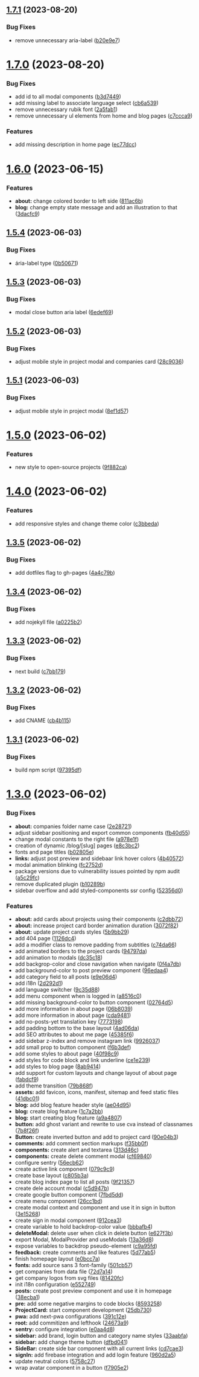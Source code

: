 ## [1.7.1](https://github.com/allyssonsantos/allyssonsantos.github.io/compare/v1.7.0...v1.7.1) (2023-08-20)


### Bug Fixes

* remove unnecessary aria-label ([b20e9e7](https://github.com/allyssonsantos/allyssonsantos.github.io/commit/b20e9e7aee7447ebf88493808e2d7c11dc1800f0))

# [1.7.0](https://github.com/allyssonsantos/allyssonsantos.github.io/compare/v1.6.0...v1.7.0) (2023-08-20)


### Bug Fixes

* add id to all modal components ([b3d7449](https://github.com/allyssonsantos/allyssonsantos.github.io/commit/b3d7449d1f454002d1c34294902d2877b4d19e91))
* add missing label to associate language select ([cb6a539](https://github.com/allyssonsantos/allyssonsantos.github.io/commit/cb6a53947e3cb490bd2094fc0a8cbcb1beb57187))
* remove unnecessary rubik font ([2a5fab1](https://github.com/allyssonsantos/allyssonsantos.github.io/commit/2a5fab16b519e22f5b6dd59e0968274afc25e4f0))
* remove unnecessary ul elements from home and blog pages ([c7ccca9](https://github.com/allyssonsantos/allyssonsantos.github.io/commit/c7ccca96ada0cbf029b1a3b309598057adf38c39))


### Features

* add missing description in home page ([ec77dcc](https://github.com/allyssonsantos/allyssonsantos.github.io/commit/ec77dcc7c18d130471e7032ddebe098b4e506fe9))

# [1.6.0](https://github.com/allyssonsantos/allyssonsantos.github.io/compare/v1.5.4...v1.6.0) (2023-06-15)


### Features

* **about:** change colored border to left side ([811ac6b](https://github.com/allyssonsantos/allyssonsantos.github.io/commit/811ac6b7e3e5a99bc1e3e042d94fabafe155933a))
* **blog:** change empty state message and add an illustration to that ([3dacfc9](https://github.com/allyssonsantos/allyssonsantos.github.io/commit/3dacfc9b45507503d2735e2bb8ff015fd69d5150))

## [1.5.4](https://github.com/allyssonsantos/allyssonsantos.github.io/compare/v1.5.3...v1.5.4) (2023-06-03)


### Bug Fixes

* ária-label type ([0b50671](https://github.com/allyssonsantos/allyssonsantos.github.io/commit/0b50671b208a2726176ad31e173c6ab5dc24d659))

## [1.5.3](https://github.com/allyssonsantos/allyssonsantos.github.io/compare/v1.5.2...v1.5.3) (2023-06-03)


### Bug Fixes

* modal close button aria label ([6edef69](https://github.com/allyssonsantos/allyssonsantos.github.io/commit/6edef690379cd2c9ab135ad4e1c900f049bbd959))

## [1.5.2](https://github.com/allyssonsantos/allyssonsantos.github.io/compare/v1.5.1...v1.5.2) (2023-06-03)


### Bug Fixes

* adjust mobile style in project modal and companies card ([28c9036](https://github.com/allyssonsantos/allyssonsantos.github.io/commit/28c90366224b90209624d2835eaac7c35b50f04a))

## [1.5.1](https://github.com/allyssonsantos/allyssonsantos.github.io/compare/v1.5.0...v1.5.1) (2023-06-03)


### Bug Fixes

* adjust mobile style in project modal ([8ef1d57](https://github.com/allyssonsantos/allyssonsantos.github.io/commit/8ef1d572aa4f752fe531246ff5839f95cfdecc29))

# [1.5.0](https://github.com/allyssonsantos/allyssonsantos.github.io/compare/v1.4.0...v1.5.0) (2023-06-02)


### Features

* new style to open-source projects ([9f882ca](https://github.com/allyssonsantos/allyssonsantos.github.io/commit/9f882ca282bc95e6aaa86e061dce452d2cd7e1d8))

# [1.4.0](https://github.com/allyssonsantos/allyssonsantos.github.io/compare/v1.3.5...v1.4.0) (2023-06-02)


### Features

* add responsive styles and change theme color ([c3bbeda](https://github.com/allyssonsantos/allyssonsantos.github.io/commit/c3bbeda3fd930a56e07f79195230409324606616))

## [1.3.5](https://github.com/allyssonsantos/allyssonsantos.github.io/compare/v1.3.4...v1.3.5) (2023-06-02)


### Bug Fixes

* add dotfiles flag to gh-pages ([4a4c79b](https://github.com/allyssonsantos/allyssonsantos.github.io/commit/4a4c79b014e7321c3672c11a0cbc7ff374a723d0))

## [1.3.4](https://github.com/allyssonsantos/allyssonsantos.github.io/compare/v1.3.3...v1.3.4) (2023-06-02)


### Bug Fixes

* add nojekyll file ([a0225b2](https://github.com/allyssonsantos/allyssonsantos.github.io/commit/a0225b23ac7b4807cacc458b72609d4f97bdaad9))

## [1.3.3](https://github.com/allyssonsantos/allyssonsantos.github.io/compare/v1.3.2...v1.3.3) (2023-06-02)


### Bug Fixes

* next build ([c7bb179](https://github.com/allyssonsantos/allyssonsantos.github.io/commit/c7bb179fdc64ebee381559489beda1eee19f4d50))

## [1.3.2](https://github.com/allyssonsantos/allyssonsantos.github.io/compare/v1.3.1...v1.3.2) (2023-06-02)


### Bug Fixes

* add CNAME ([cb4b115](https://github.com/allyssonsantos/allyssonsantos.github.io/commit/cb4b115c428b34ebfc2ec686ce4f5c039fa0afcd))

## [1.3.1](https://github.com/allyssonsantos/allyssonsantos.github.io/compare/v1.3.0...v1.3.1) (2023-06-02)


### Bug Fixes

* build npm script ([97395df](https://github.com/allyssonsantos/allyssonsantos.github.io/commit/97395df44eb7fc9de0283a814a08ee7a063d0599))

# [1.3.0](https://github.com/allyssonsantos/allyssonsantos.github.io/compare/v1.2.0...v1.3.0) (2023-06-02)


### Bug Fixes

* **about:** companies folder name case ([2e28721](https://github.com/allyssonsantos/allyssonsantos.github.io/commit/2e2872194a45d46ee5683800ff3d74f445f46f12))
* adjust sidebar positioning and export common components ([fb40d55](https://github.com/allyssonsantos/allyssonsantos.github.io/commit/fb40d554dcb131beefcd8442fce1b4afe1d66b5f))
* change modal constants to the right file ([a978e1f](https://github.com/allyssonsantos/allyssonsantos.github.io/commit/a978e1ff6566d50a853ac0b62d9c387e0c25bc1f))
* creation of dynamic /blog/[slug] pages ([e8c3bc2](https://github.com/allyssonsantos/allyssonsantos.github.io/commit/e8c3bc208a588a239674a375c377b16b2173e7f6))
* fonts and page titles ([b02805e](https://github.com/allyssonsantos/allyssonsantos.github.io/commit/b02805eee6b29f05e935348a69afba8b0e6f01b5))
* **links:** adjust post preview and sidebaar link hover colors ([4b40572](https://github.com/allyssonsantos/allyssonsantos.github.io/commit/4b405728b41d000860fae322664c82469e248912))
* modal animation blinking ([fc2752d](https://github.com/allyssonsantos/allyssonsantos.github.io/commit/fc2752d9261e73fa25929a0255cc9487a68546c2))
* package versions due to vulnerability issues pointed by npm audit ([a5c29fc](https://github.com/allyssonsantos/allyssonsantos.github.io/commit/a5c29fc493d5097f9c1a5ba23154a805b53979f2))
* remove duplicated plugin ([b10289b](https://github.com/allyssonsantos/allyssonsantos.github.io/commit/b10289b9a61277d13f8a38923322a5089cd65f53))
* sidebar overflow and add styled-components ssr config ([52356d0](https://github.com/allyssonsantos/allyssonsantos.github.io/commit/52356d0fa39d023b31a4f17e412fc0defcc95d14))


### Features

* **about:** add cards about projects using their components ([c2dbb72](https://github.com/allyssonsantos/allyssonsantos.github.io/commit/c2dbb7217d0d911c9548a33de8b70f10f0b2a3a5))
* **about:** increase project card border animation duration ([3072f82](https://github.com/allyssonsantos/allyssonsantos.github.io/commit/3072f8278bc703fcb8c7cbd2384b29f0e448bbdb))
* **about:** update project cards styles ([5b9bb29](https://github.com/allyssonsantos/allyssonsantos.github.io/commit/5b9bb2985b3ae2e184744542e374c63d6650e0af))
* add 404 page ([1126dc4](https://github.com/allyssonsantos/allyssonsantos.github.io/commit/1126dc4d273cf0309e1a222116625c31349dac8f))
* add a modifier class to remove padding from subtitles ([c74da66](https://github.com/allyssonsantos/allyssonsantos.github.io/commit/c74da66f59665430b4f8b31c5a89accfaad44eb3))
* add animated borders to the project cards ([94797da](https://github.com/allyssonsantos/allyssonsantos.github.io/commit/94797daac146459083204d08aa9dd54a74301a27))
* add animation to modals ([dc35c18](https://github.com/allyssonsantos/allyssonsantos.github.io/commit/dc35c187a1cc70d1899670e5b0fb5ac9e5170ec2))
* add backgrop-color and close navigation when navigate ([0f4a7db](https://github.com/allyssonsantos/allyssonsantos.github.io/commit/0f4a7db1e4b5703a2c78c54c29880259ec73863b))
* add background-color to post preview component ([96edaa4](https://github.com/allyssonsantos/allyssonsantos.github.io/commit/96edaa4f7360522ee8ff4dc822c56a428d6103f7))
* add category field to all posts ([e9e06d4](https://github.com/allyssonsantos/allyssonsantos.github.io/commit/e9e06d494a263933754d176713ad12e5f3737d44))
* add i18n ([2d292d1](https://github.com/allyssonsantos/allyssonsantos.github.io/commit/2d292d1cbe9360408f244d5d14f3e2c0f76fbed0))
* add language switcher ([9c35d88](https://github.com/allyssonsantos/allyssonsantos.github.io/commit/9c35d88ad233c9c564f6d9ff21f8cefbd5aeb6cb))
* add menu component when is logged in ([a8516c0](https://github.com/allyssonsantos/allyssonsantos.github.io/commit/a8516c030db7eb74de84faa24120d5ac7c7d9d9b))
* add missing background-color to button component ([02764d5](https://github.com/allyssonsantos/allyssonsantos.github.io/commit/02764d594f263d18fc15aca64633b99b4ec260a4))
* add more information in about page ([06b8039](https://github.com/allyssonsantos/allyssonsantos.github.io/commit/06b8039654c8497f55993495a3a58cb6eceef181))
* add more information in about page ([cda9481](https://github.com/allyssonsantos/allyssonsantos.github.io/commit/cda94819a49e456dc2e3a2551bd584874498a460))
* add no-posts-yet translation key ([7773198](https://github.com/allyssonsantos/allyssonsantos.github.io/commit/7773198edc04a46e0a4049aa6f67d0163ec00286))
* add padding bottom to the base layout ([4ad06da](https://github.com/allyssonsantos/allyssonsantos.github.io/commit/4ad06da0f0559df36af0a8ff5b9a4a47caacb063))
* add SEO attributes to about me page ([45385f6](https://github.com/allyssonsantos/allyssonsantos.github.io/commit/45385f6ce28d2ef255088dd1923b907549d8d7db))
* add sidebar z-index and remove instagram link ([9926037](https://github.com/allyssonsantos/allyssonsantos.github.io/commit/9926037775247729ebd917f4e242e4953c3b5d1f))
* add small prop to button component ([f6b3def](https://github.com/allyssonsantos/allyssonsantos.github.io/commit/f6b3defdcde72227e596202cd31ae4d2a60514ae))
* add some styles to about page ([40f98c9](https://github.com/allyssonsantos/allyssonsantos.github.io/commit/40f98c9557277b79bea0dbfff5867cd2e6bc05b1))
* add styles for code block and link underline ([ce1e239](https://github.com/allyssonsantos/allyssonsantos.github.io/commit/ce1e239d015450d48378bf28d7b4d970f86d49e5))
* add styles to blog page ([8ab9414](https://github.com/allyssonsantos/allyssonsantos.github.io/commit/8ab9414143ed4d7356a12f3609e9f4b2171726cc))
* add support for custom layouts and change layout of about page ([fabdcf9](https://github.com/allyssonsantos/allyssonsantos.github.io/commit/fabdcf978915fdbdf71a3540c52b85fd9607a5b1))
* add theme transition ([79b868f](https://github.com/allyssonsantos/allyssonsantos.github.io/commit/79b868f23a666e5456b909aa8e381a2c373580bb))
* **assets:** add favicon, icons, manifest, sitemap and feed static files ([41dbc01](https://github.com/allyssonsantos/allyssonsantos.github.io/commit/41dbc010b9ab1e69f187295715f222807c233746))
* **blog:** add blog feature header style ([ae04d95](https://github.com/allyssonsantos/allyssonsantos.github.io/commit/ae04d950b5d62811143b860d4453daee6885d37c))
* **blog:** create blog feature ([1c7a2bb](https://github.com/allyssonsantos/allyssonsantos.github.io/commit/1c7a2bbe824c08eeee1f33e49badc5ec69eb6634))
* **blog:** start creating blog feature ([a9a4807](https://github.com/allyssonsantos/allyssonsantos.github.io/commit/a9a480792411542ec08fa4d9e643218792c56341))
* **button:** add ghost variant and rewrite to use cva instead of classnames ([7b8f26f](https://github.com/allyssonsantos/allyssonsantos.github.io/commit/7b8f26f76d9b827a3ac47bf0a2d3f84bdc5c8254))
* **Button:** create inverted button and add to project card ([90e04b3](https://github.com/allyssonsantos/allyssonsantos.github.io/commit/90e04b314e78bd1a4a698228ea21848e7f585767))
* **comments:** add comment section markups ([f35bb0f](https://github.com/allyssonsantos/allyssonsantos.github.io/commit/f35bb0f75faca60a64d0aec1b499582ddc674088))
* **components:** create alert and textarea ([313d46c](https://github.com/allyssonsantos/allyssonsantos.github.io/commit/313d46ca59fbcf5249dca20f2cc7163deae2856a))
* **components:** create delete comment modal ([cf69840](https://github.com/allyssonsantos/allyssonsantos.github.io/commit/cf69840fe1ca0be08df75b1c0004a8cbeb74da2d))
* configure sentry ([56ecb62](https://github.com/allyssonsantos/allyssonsantos.github.io/commit/56ecb6234a0f99c8a33094226345a65cac099ab5))
* create active link component ([079c9c9](https://github.com/allyssonsantos/allyssonsantos.github.io/commit/079c9c9bc64231719e969058796b5ed2089f0d5a))
* create base layout ([c805b3a](https://github.com/allyssonsantos/allyssonsantos.github.io/commit/c805b3ab5d8d714301a84b0252173ac3684ecc36))
* create blog index page to list all posts ([9f21357](https://github.com/allyssonsantos/allyssonsantos.github.io/commit/9f21357c7daf18d1495f5cac425323e057878a61))
* create dele account modal ([c5d947b](https://github.com/allyssonsantos/allyssonsantos.github.io/commit/c5d947b79566f59094d8c8415d785097f8f740f5))
* create google button component ([7fbd5dd](https://github.com/allyssonsantos/allyssonsantos.github.io/commit/7fbd5dd82abbcb2d820d4a689146efa94b970df3))
* create menu component ([26cc1bd](https://github.com/allyssonsantos/allyssonsantos.github.io/commit/26cc1bd3ae07b86e5dc71bc1038a9c3cc83ac3f9))
* create modal context and component and use it in sign in button ([3e15268](https://github.com/allyssonsantos/allyssonsantos.github.io/commit/3e152680625369365b63d32a51de7f0317b718d8))
* create sign in modal component ([912cea3](https://github.com/allyssonsantos/allyssonsantos.github.io/commit/912cea39e1d43db9a712deaff89030ca217cd66a))
* create variable to hold backdrop-color value ([bbbafb4](https://github.com/allyssonsantos/allyssonsantos.github.io/commit/bbbafb47cba2f8ad9bb0724536bb68604130f63e))
* **deleteModal:** delete user when click in delete button ([e627f3b](https://github.com/allyssonsantos/allyssonsantos.github.io/commit/e627f3b0cbdcab2922a0707dcc55e618715f8c0e))
* export Modal, ModalProvider and useModals ([13a36d8](https://github.com/allyssonsantos/allyssonsantos.github.io/commit/13a36d8d7670a289d54ab5bed7748fa805e8f6ec))
* expose variables to backdrop pseudo-element ([c9a95fd](https://github.com/allyssonsantos/allyssonsantos.github.io/commit/c9a95fd0b0cddd6e6b257aaef6b041612b36259b))
* **feedback:** create comments and like features ([5d77ab5](https://github.com/allyssonsantos/allyssonsantos.github.io/commit/5d77ab50f61a9a2c5e73e24411efb1a0967b8818))
* finish homepage layout ([e0bcc7a](https://github.com/allyssonsantos/allyssonsantos.github.io/commit/e0bcc7a346333b89db1a9c1360c7c7017a1da798))
* **fonts:** add source sans 3 font-family ([501cb57](https://github.com/allyssonsantos/allyssonsantos.github.io/commit/501cb57cd643ab6e72baff9e020bdfa9686df086))
* get companies from data file ([72d7a14](https://github.com/allyssonsantos/allyssonsantos.github.io/commit/72d7a1412b990a2aebf74f172b1b0a6632a02f9a))
* get company logos from svg files ([81420fc](https://github.com/allyssonsantos/allyssonsantos.github.io/commit/81420fc756eff175ea044246239073fa4d06b2bb))
* init i18n configuration ([e552749](https://github.com/allyssonsantos/allyssonsantos.github.io/commit/e5527496e2ff0ee3625de4c2e932b879665ceb9d))
* **posts:** create post preview component and use it in homepage ([38ecba1](https://github.com/allyssonsantos/allyssonsantos.github.io/commit/38ecba1c44f9e82cb3940435e0d6661488c0533f))
* **pre:** add some negative margins to code blocks ([8593258](https://github.com/allyssonsantos/allyssonsantos.github.io/commit/8593258e39fc57666b409626103f9daa28d1e2e8))
* **ProjectCard:** start component development ([25db730](https://github.com/allyssonsantos/allyssonsantos.github.io/commit/25db7309848d83244b0da1de5ca53a3b1a124277))
* **pwa:** add next-pwa configurations ([391c12e](https://github.com/allyssonsantos/allyssonsantos.github.io/commit/391c12e67f256a8d7e5dc7f9ab51268b7c4f2e3a))
* **root:** add commitizen and lefthook ([24673a9](https://github.com/allyssonsantos/allyssonsantos.github.io/commit/24673a946fbb2e1d78d921f4341b97e0f0ceb32e))
* **sentry:** configure integration ([e0aa4d8](https://github.com/allyssonsantos/allyssonsantos.github.io/commit/e0aa4d89b0bdeb38e4c43b795dec99c3b402b719))
* **sidebar:** add brand, login button and category name styles ([33aabfa](https://github.com/allyssonsantos/allyssonsantos.github.io/commit/33aabfaf8d336c7e28614e13287410123a447da4))
* **sidebar:** add change theme button ([dfbd041](https://github.com/allyssonsantos/allyssonsantos.github.io/commit/dfbd041d1a989aebdf7ae815ff30f3162af9660c))
* **SideBar:** create side bar component with all current links ([cd7cae3](https://github.com/allyssonsantos/allyssonsantos.github.io/commit/cd7cae3741eded60a9d2496a156729e70a91a1fb))
* **signIn:** add firebase integration and add login feature ([960d2a5](https://github.com/allyssonsantos/allyssonsantos.github.io/commit/960d2a54f44815a7891a98649d0eaa01f9aa4998))
* update neutral colors ([5758c27](https://github.com/allyssonsantos/allyssonsantos.github.io/commit/5758c27ac25531cbc3b50a7fd607da843c2d968a))
* wrap avatar component in a button ([f7905e2](https://github.com/allyssonsantos/allyssonsantos.github.io/commit/f7905e2fc2a9d6ed87f84cc57092ecc5feff2d1a))
